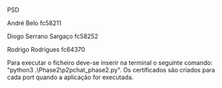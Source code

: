 PSD

André Belo fc58211

Diogo Serrano Sargaço fc58252

Rodrigo Rodrigues fc64370

Para executar o ficheiro deve-se inserir na terminal o seguinte comando: "python3 .\Phase2\p2pchat_phase2.py". Os certificados são criados para cada port quando a aplicação for executada.
